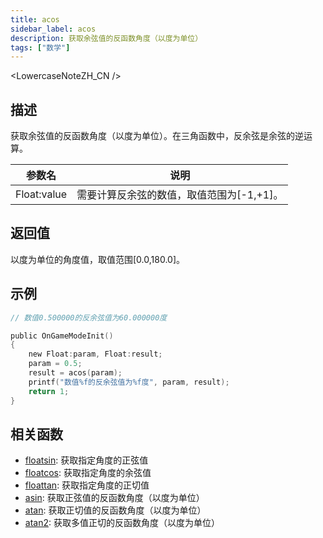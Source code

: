 ```yaml
---
title: acos
sidebar_label: acos
description: 获取余弦值的反函数角度（以度为单位）
tags: ["数学"]
---
```


<LowercaseNoteZH_CN />

## 描述

获取余弦值的反函数角度（以度为单位）。在三角函数中，反余弦是余弦的逆运算。

| 参数名      | 说明                                      |
| ----------- | ----------------------------------------- |
| Float:value | 需要计算反余弦的数值，取值范围为[-1,+1]。 |

## 返回值

以度为单位的角度值，取值范围[0.0,180.0]。

## 示例

```c
// 数值0.500000的反余弦值为60.000000度

public OnGameModeInit()
{
    new Float:param, Float:result;
    param = 0.5;
    result = acos(param);
    printf("数值%f的反余弦值为%f度", param, result);
    return 1;
}
```

## 相关函数

- [floatsin](floatsin): 获取指定角度的正弦值
- [floatcos](floatcos): 获取指定角度的余弦值
- [floattan](floattan): 获取指定角度的正切值
- [asin](asin): 获取正弦值的反函数角度（以度为单位）
- [atan](atan): 获取正切值的反函数角度（以度为单位）
- [atan2](atan2): 获取多值正切的反函数角度（以度为单位）
